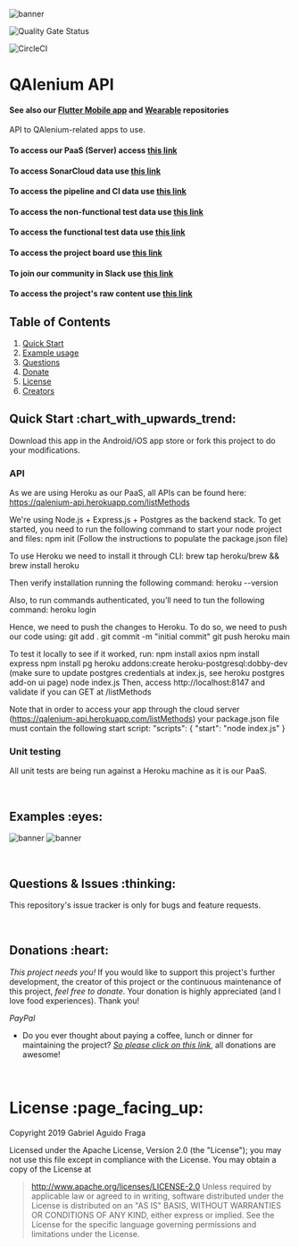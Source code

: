 ![banner](https://raw.github.com/kaapiel/Raw-content/master/api-banner.png)

![Quality Gate Status](https://sonarcloud.io/dashboard?id=QAlenium_api)

![CircleCI](https://img.shields.io/circleci/build/github/QAlenium/qalenium_api/main)

# QAlenium API
#### See also our [Flutter Mobile app](https://github.com/QAlenium/QAlenium-mobile) and [Wearable](https://github.com/QAlenium/QAlenium-wearable) repositories
API to QAlenium-related apps to use.

#### To access our PaaS (Server) access [this link](https://heroku.com/dashboard?id=QAlenium)
#### To access SonarCloud data use [this link](https://sonarcloud.io/project/overview?id=QAlenium_QAlenium-api)
#### To access the pipeline and CI data use [this link](https://circleci.com/gh/QAlenium/QAlenium_api)
#### To access the non-functional test data use [this link](https://blazemeter.com/QAlenium_api)
#### To access the functional test data use [this link](https://cypress.com/QAlenium_api)
#### To access the project board use [this link](https://github.com/orgs/QAlenium/projects/3)
#### To join our community in Slack use [this link](https://join.slack.com/t/qalenium/shared_invite/zt-c8l77uhz-80rRWRHCwb4mk82rW9cV7w)
#### To access the project's raw content use [this link](https://github.com/orgs/QAlenium/raw-content)

## Table of Contents
1. [Quick Start](#quick-start)
1. [Example usage](#examples)
1. [Questions](#report)
1. [Donate](#donate)
1. [License](#licence)
1. [Creators](#creators)

<h2 id="quick-start">Quick Start :chart_with_upwards_trend:</h2>
Download this app in the Android/iOS app store or fork this project to do your modifications.

### API
As we are using Heroku as our PaaS, all APIs can be found here:
https://qalenium-api.herokuapp.com/listMethods

We're using Node.js + Express.js + Postgres as the backend stack.
To get started, you need to run the following command to start your node project and files:
npm init
(Follow the instructions to populate the package.json file)

To use Heroku we need to install it through CLI:
brew tap heroku/brew && brew install heroku

Then verify installation running the following command:
heroku --version

Also, to run commands authenticated, you’ll need to tun the following command:
heroku login

Hence, we need to push the changes to Heroku. To do so, we need to push our code using:
git add .
git commit -m "initial commit"
git push heroku main

To test it locally to see if it worked, run:
npm install axios
npm install express
npm install pg
heroku addons:create heroku-postgresql:dobby-dev
(make sure to update postgres credentials at index.js, see heroku postgres add-on ui page)
node index.js
Then, access http://localhost:8147 and validate if you can GET at /listMethods

Note that in order to access your app through the cloud server (https://qalenium-api.herokuapp.com/listMethods) your package.json file must contain the following start script:
"scripts": {
"start": "node index.js"
}


### Unit testing
All unit tests are being run against a Heroku machine as it is our PaaS.

<br/>

<h2 id="examples">Examples :eyes:</h2>

![banner](https://raw.github.com/QAlenium/Raw-content/master/QAlenium_api/example-1.png)
![banner](https://raw.github.com/QAlenium/Raw-content/master/QAlenium_api/example-1.png)

<br/>

<h2 id="report">Questions & Issues :thinking:</h2>

This repository's issue tracker is only for bugs and feature requests.

<br/>

<h2 id="donate">Donations :heart:</h2>

*This project needs you!* If you would like to support this project's further development, the creator of this project or the continuous maintenance of this project, *feel free to donate*. Your donation is highly appreciated (and I love food experiences). Thank you!

*PayPal*

- Do you ever thought about paying a coffee, lunch or dinner for maintaining the project? [*So please click on this
  link*](https://www.paypal.com/cgi-bin/webscr?cmd=_donations&business=gabriel_aguido@hotmail.com&lc=US&item_name=Donation+to+QAlenium+Flutter+app+Maintenance&no_note=0&cn=&currency_code=USD&bn=PP-DonationsBF:btn_donateCC_LG.gif:NonHosted), all donations are awesome!

<br/>

<h1 id="license">License :page_facing_up:</h1>

Copyright 2019 Gabriel Aguido Fraga

Licensed under the Apache License, Version 2.0 (the "License");
you may not use this file except in compliance with the License.
You may obtain a copy of the License at

> http://www.apache.org/licenses/LICENSE-2.0
Unless required by applicable law or agreed to in writing, software
distributed under the License is distributed on an "AS IS" BASIS,
WITHOUT WARRANTIES OR CONDITIONS OF ANY KIND, either express or implied.
See the License for the specific language governing permissions and
limitations under the License.

<br/>